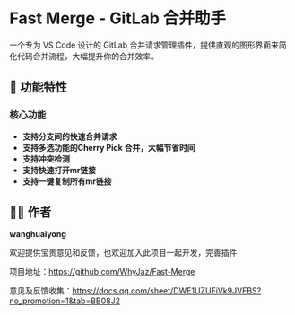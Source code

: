 # Fast Merge - GitLab 合并助手

一个专为 VS Code 设计的 GitLab 合并请求管理插件，提供直观的图形界面来简化代码合并流程，大幅提升你的合并效率。

## 🚀 功能特性

### 核心功能
- **支持分支间的快速合并请求**
- **支持多选功能的Cherry Pick 合并，大幅节省时间**
- **支持冲突检测**
- **支持快速打开mr链接**
- **支持一键复制所有mr链接**



## 👨‍💻 作者

**wanghuaiyong**

欢迎提供宝贵意见和反馈，也欢迎加入此项目一起开发，完善插件

项目地址：https://github.com/WhyJaz/Fast-Merge

意见及反馈收集：https://docs.qq.com/sheet/DWE1UZUFiVk9JVFBS?no_promotion=1&tab=BB08J2